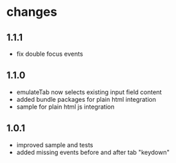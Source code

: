 changes
=======

1.1.1
-----
- fix double focus events

1.1.0
-----
- emulateTab now selects existing input field content
- added bundle packages for plain html integration
- sample for plain html js integration

1.0.1
-----
- improved sample and tests
- added missing events before and after tab "keydown"